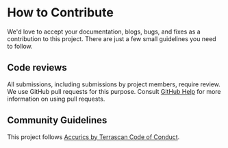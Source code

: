 # How to Contribute

We'd love to accept your documentation, blogs, bugs, and fixes as a contribution to this project. There are
just a few small guidelines you need to follow.

## Code reviews

All submissions, including submissions by project members, require review. We
use GitHub pull requests for this purpose. Consult
[GitHub Help](https://help.github.com/articles/about-pull-requests/) for more
information on using pull requests.

## Community Guidelines

This project follows
[Accurics by Terrascan Code of Conduct](https://github.com/accurics/terrascan/blob/master/code_of_conduct.md).
